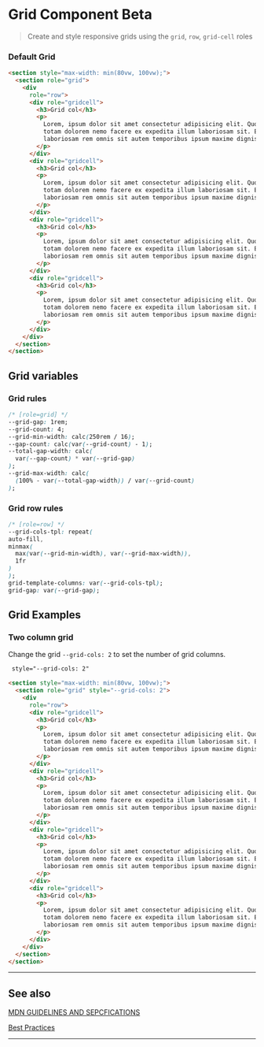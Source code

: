 # Grid Component <span role="note" style="--note: var(--beta)">Beta</span>

> Create and style responsive grids using the `grid`, `row`, `grid-cell` roles


### Default Grid

```html preview
<section style="max-width: min(80vw, 100vw);">
  <section role="grid">
    <div
      role="row">
      <div role="gridcell">
        <h3>Grid col</h3>
        <p>
          Lorem, ipsum dolor sit amet consectetur adipisicing elit. Quod nulla
          totam dolorem nemo facere ex expedita illum laboriosam sit. Ea
          laboriosam rem omnis sit autem temporibus ipsum maxime dignissimos id.
        </p>
      </div>
      <div role="gridcell">
        <h3>Grid col</h3>
        <p>
          Lorem, ipsum dolor sit amet consectetur adipisicing elit. Quod nulla
          totam dolorem nemo facere ex expedita illum laboriosam sit. Ea
          laboriosam rem omnis sit autem temporibus ipsum maxime dignissimos id.
        </p>
      </div>
      <div role="gridcell">
        <h3>Grid col</h3>
        <p>
          Lorem, ipsum dolor sit amet consectetur adipisicing elit. Quod nulla
          totam dolorem nemo facere ex expedita illum laboriosam sit. Ea
          laboriosam rem omnis sit autem temporibus ipsum maxime dignissimos id.
        </p>
      </div>
      <div role="gridcell">
        <h3>Grid col</h3>
        <p>
          Lorem, ipsum dolor sit amet consectetur adipisicing elit. Quod nulla
          totam dolorem nemo facere ex expedita illum laboriosam sit. Ea
          laboriosam rem omnis sit autem temporibus ipsum maxime dignissimos id.
        </p>
      </div>
    </div>
  </section>
</section>
```

## Grid variables

### Grid rules

```css
/* [role=grid] */
--grid-gap: 1rem;
--grid-count: 4;
--grid-min-width: calc(250rem / 16);
--gap-count: calc(var(--grid-count) - 1);
--total-gap-width: calc(
  var(--gap-count) * var(--grid-gap)
);
--grid-max-width: calc(
  (100% - var(--total-gap-width)) / var(--grid-count)
);

```

### Grid row rules

```css
/* [role=row] */
--grid-cols-tpl: repeat(
auto-fill,
minmax(
  max(var(--grid-min-width), var(--grid-max-width)),
  1fr
)
);
grid-template-columns: var(--grid-cols-tpl);
grid-gap: var(--grid-gap);
```

## Grid Examples


### Two column grid

Change the grid `--grid-cols: 2` to set the number of grid columns.

```html
 style="--grid-cols: 2"
```

```html preview
<section style="max-width: min(80vw, 100vw);">
  <section role="grid" style="--grid-cols: 2">
    <div
      role="row">
      <div role="gridcell">
        <h3>Grid col</h3>
        <p>
          Lorem, ipsum dolor sit amet consectetur adipisicing elit. Quod nulla
          totam dolorem nemo facere ex expedita illum laboriosam sit. Ea
          laboriosam rem omnis sit autem temporibus ipsum maxime dignissimos id.
        </p>
      </div>
      <div role="gridcell">
        <h3>Grid col</h3>
        <p>
          Lorem, ipsum dolor sit amet consectetur adipisicing elit. Quod nulla
          totam dolorem nemo facere ex expedita illum laboriosam sit. Ea
          laboriosam rem omnis sit autem temporibus ipsum maxime dignissimos id.
        </p>
      </div>
      <div role="gridcell">
        <h3>Grid col</h3>
        <p>
          Lorem, ipsum dolor sit amet consectetur adipisicing elit. Quod nulla
          totam dolorem nemo facere ex expedita illum laboriosam sit. Ea
          laboriosam rem omnis sit autem temporibus ipsum maxime dignissimos id.
        </p>
      </div>
      <div role="gridcell">
        <h3>Grid col</h3>
        <p>
          Lorem, ipsum dolor sit amet consectetur adipisicing elit. Quod nulla
          totam dolorem nemo facere ex expedita illum laboriosam sit. Ea
          laboriosam rem omnis sit autem temporibus ipsum maxime dignissimos id.
        </p>
      </div>
    </div>
  </section>
</section>

```


----
## See also


[MDN GUIDELINES AND SEPCFICATIONS](https://developer.mozilla.org/en-US/docs/Web/Accessibility/ARIA/Roles/grid_role 'target:="_blank"')

[Best Practices](https://www.w3.org/TR/wai-aria-practices-1.1/#grid ':target="_blank"')

----
